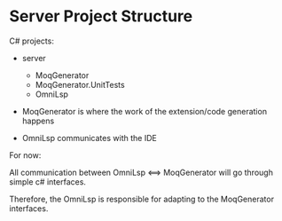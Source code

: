 # Server Project Structure

C# projects:

- server
	- MoqGenerator
	- MoqGenerator.UnitTests
	- OmniLsp
	

- MoqGenerator is where the work of the extension/code generation happens
- OmniLsp communicates with the IDE


For now:

All communication between OmniLsp <==> MoqGenerator will go through simple c# interfaces.

Therefore, the OmniLsp is responsible for adapting to the MoqGenerator interfaces.